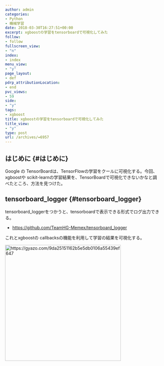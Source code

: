 ```yaml
---
author: admin
categories:
- Python
- 機械学習
date: 2018-03-30T16:27:51+00:00
excerpt: xgboostの学習をtensorboardで可視化してみた
follow:
- follow
fullscreen_view:
- "n"
index:
- index
menu_view:
- "y"
page_layout:
- def
pdrp_attributionLocation:
- end
pvc_views:
- 59
side:
- "y"
tags:
- xgboost
title: xgboostの学習をtensorboardで可視化してみた
title_view:
- "y"
type: post
url: /archives/=6957
---
```


## はじめに {#はじめに}

Google の TensorBoardは、TensorFlowの学習をクールに可視化する。今回、xgboostや scikit-learnの学習結果を、TensorBoardで可視化できないかなと調べたところ、方法を見つけた。

## tensorboard_logger {#tensorboard_logger}

tensorboard_loggerをつかうと、tensorboardで表示できる形式でログ出力できる。

  * <https://github.com/TeamHG-Memex/tensorboard_logger>

これとxgboostの callbacksの機能を利用して学習の結果を可視化する。



[<img src="https://i.gyazo.com/9da25151162b5e5db0106a55439ef647.png" alt="https://gyazo.com/9da25151162b5e5db0106a55439ef647" width="378" />][1]

 [1]: https://gyazo.com/9da25151162b5e5db0106a55439ef647